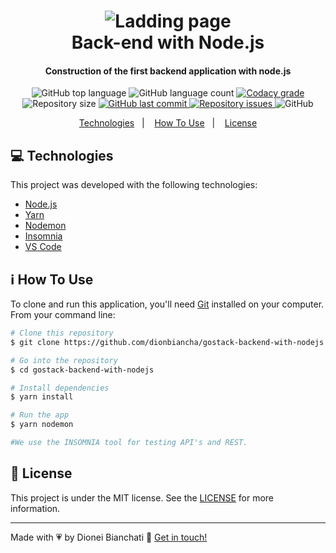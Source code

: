 <h1 align="center">
    <img alt="Ladding page" src="https://user-images.githubusercontent.com/4256471/60937329-69836380-a2a6-11e9-910b-759f9f1d26a7.png" />
    <br>
    Back-end with Node.js
</h1>

<h4 align="center">
  Construction of the first backend application with node.js
</h4>
<p align="center">
  <img alt="GitHub top language" src="https://img.shields.io/github/languages/top/dionbiancha/gostack-backend-with-nodejs.svg">

  <img alt="GitHub language count" src="https://img.shields.io/github/languages/count/dionbiancha/gostack-backend-with-nodejs.svg">

  <a href="https://www.codacy.com/app/dionbiancha/gostack-backend-with-nodejs?utm_source=github.com&amp;utm_medium=referral&amp;utm_content=dionbiancha/gostack-backend-with-nodejs&amp;utm_campaign=Badge_Grade">
    <img alt="Codacy grade" src="https://img.shields.io/codacy/grade/1b577a07dda843aba09f4bc55d1af8fc.svg">
  </a>

  <img alt="Repository size" src="https://img.shields.io/github/repo-size/dionbiancha/gostack-backend-with-nodejs.svg">
  <a href="https://github.com/dionbiancha/gostack-backend-with-nodejs/commits/master">
    <img alt="GitHub last commit" src="https://img.shields.io/github/last-commit/dionbiancha/gostack-backend-with-nodejs.svg">
  </a>

  <a href="https://github.com/dionbiancha/gostack-backend-with-nodejs/issues">
    <img alt="Repository issues" src="https://img.shields.io/github/issues/dionbiancha/gostack-backend-with-nodejs.svg">
  </a>

  <img alt="GitHub" src="https://img.shields.io/github/license/dionbiancha/gostack-backend-with-nodejs.svg">
</p>

<p align="center">
  <a href="#computer-technologies">Technologies</a>&nbsp;&nbsp;&nbsp;|&nbsp;&nbsp;&nbsp;
  <a href="#information_source-how-to-use">How To Use</a>&nbsp;&nbsp;&nbsp;|&nbsp;&nbsp;&nbsp;
  <a href="#memo-license">License</a>
</p>

## :computer: Technologies

This project was developed with the following technologies:

-  [Node.js][nodejs]
-  [Yarn][yarn]
-  [Nodemon][nodemon]
-  [Insomnia][insomnia]
-  [VS Code][vc]

## :information_source: How To Use

To clone and run this application, you'll need [Git](https://git-scm.com) installed on your computer. From your command line:

```bash
# Clone this repository
$ git clone https://github.com/dionbiancha/gostack-backend-with-nodejs

# Go into the repository
$ cd gostack-backend-with-nodejs

# Install dependencies
$ yarn install

# Run the app
$ yarn nodemon

#We use the INSOMNIA tool for testing API's and REST.
```

## :memo: License
This project is under the MIT license. See the [LICENSE](https://github.com/dionbiancha/gostack-backend-with-nodejs/blob/master/LICENSE) for more information.

---

Made with :heartpulse: by Dionei Bianchati :wave: [Get in touch!](https://www.linkedin.com/in/dionbiancha/)


[vc]: https://code.visualstudio.com/
[nodemon]: https://nodemon.io/
[insomnia]: https://insomnia.rest/download/
[nodejs]: https://nodejs.org/en/
[yarn]: https://yarnpkg.com/


